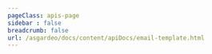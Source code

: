 ```yaml
---
pageClass: apis-page
sidebar : false
breadcrumb: false
url: /asgardeo/docs/content/apiDocs/email-template.html
---
```


<!-- markdownlint-disable-next-line -->
<APIStoplight/>

